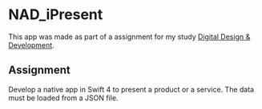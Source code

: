 # NAD_iPresent

This app was made as part of a assignment for my study [Digital Design & Development](https://www.howest.be/en/programmes/bachelor/devine). 

## Assignment

Develop a native app in Swift 4 to present a product or a service. The data must be loaded from a JSON file.

